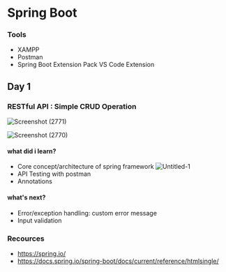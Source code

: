 # Spring Boot
### Tools
- XAMPP
- Postman
- Spring Boot Extension Pack VS Code Extension

## Day 1
### RESTful API : Simple CRUD Operation

![Screenshot (2771)](https://user-images.githubusercontent.com/66185022/145695706-d259dc1d-9764-4d99-87cb-9e73072bcea5.png)

![Screenshot (2770)](https://user-images.githubusercontent.com/66185022/145695709-69342ab1-f7ac-4eed-9c19-1349d7998379.png)

#### what did i learn?
- Core concept/architecture of spring framework
![Untitled-1](https://user-images.githubusercontent.com/66185022/145696432-312c2193-a4fb-4284-b807-bd8b3699ef84.jpg)
- API Testing with postman
- Annotations
  
#### what's next?
- Error/exception handling: custom error message
- Input validation

### Recources
- https://spring.io/
- https://docs.spring.io/spring-boot/docs/current/reference/htmlsingle/